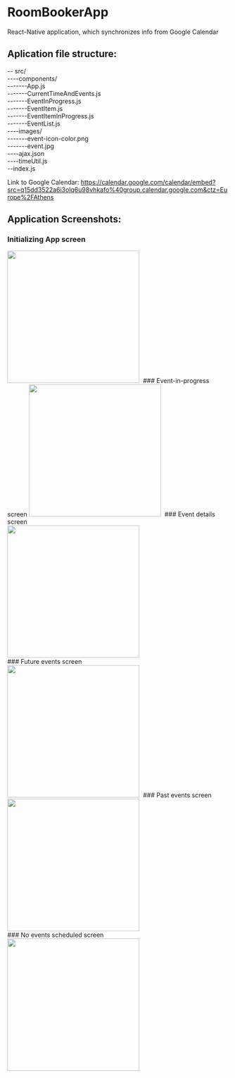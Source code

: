 # RoomBookerApp
React-Native application, which synchronizes info from Google Calendar



## Aplication file structure:
 -- src/  
 ----components/  
 -------App.js  
 -------CurrentTimeAndEvents.js   
 -------EventInProgress.js  
 -------EventItem.js  
 -------EventItemInProgress.js  
 -------EventList.js  
 ----images/  
 -------event-icon-color.png  
 -------event.jpg  
 ----ajax.json  
 ----timeUtil.js  
 --index.js  

Link to Google Calendar: https://calendar.google.com/calendar/embed?src=q15dd3522a6i3olq6u98vhkafo%40group.calendar.google.com&ctz=Europe%2FAthens

## Application Screenshots:
### Initializing App screen
<kbd>
  <img src="/Screenshots/SimulatorScreen_01.png" width="300"/>
</kbd>
### Event-in-progress screen 
<kbd>
  <img src="/Screenshots/SimulatorScreen_02.png" width="300"/>
</kbd>
### Event details screen</br>
<kbd>
  <img src="/Screenshots/SimulatorScreen_03.png" width="300"/>
</kbd>
</br>
### Future events screen</br>
<kbd>
  <img src="/Screenshots/SimulatorScreen_04.png" width="300"/>
</kbd>
### Past events screen</br>
<kbd>
  <img src="/Screenshots/SimulatorScreen_05.png" width="300"/>
</kbd>
</br>
### No events scheduled screen</br>
<kbd>
  <img src="/Screenshots/SimulatorScreen_06.png" width="300"/>
</kbd>
</br>


